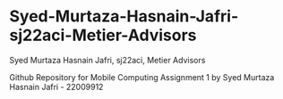 # Syed-Murtaza-Hasnain-Jafri-sj22aci-Metier-Advisors
Syed Murtaza Hasnain Jafri, sj22aci, Metier Advisors

Github Repository for Mobile Computing Assignment 1
by Syed Murtaza Hasnain Jafri - 22009912

